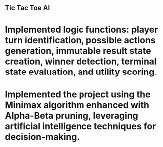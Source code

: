## Tic Tac Toe AI 

# Implemented logic functions: player turn identification, possible actions generation, immutable result state creation, winner detection, terminal state evaluation, and utility scoring.
# Implemented the project using the Minimax algorithm enhanced with Alpha-Beta pruning, leveraging artificial intelligence techniques for decision-making.	